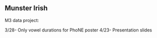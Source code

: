 Munster Irish 
--------------

M3 data project:

3/28- Only vowel durations for PhoNE poster
4/23- Presentation slides